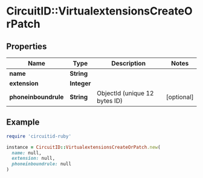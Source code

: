 # CircuitID::VirtualextensionsCreateOrPatch

## Properties

| Name | Type | Description | Notes |
| ---- | ---- | ----------- | ----- |
| **name** | **String** |  |  |
| **extension** | **Integer** |  |  |
| **phoneinboundrule** | **String** | ObjectId (unique 12 bytes ID) | [optional] |

## Example

```ruby
require 'circuitid-ruby'

instance = CircuitID::VirtualextensionsCreateOrPatch.new(
  name: null,
  extension: null,
  phoneinboundrule: null
)
```

